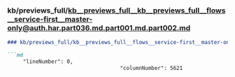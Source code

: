### kb/previews_full/kb__previews_full__kb__previews_full__flows__service-first__master-only@auth.har.part036.md.part001.md.part002.md

```md
### kb/previews_full/kb__previews_full__flows__service-first__master-only@auth.har.part036.md.part001.md (part 002)

```md
     "lineNumber": 0,
                                    "columnNumber": 5621
              
```

```

```
